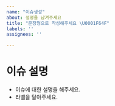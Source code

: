 ```yaml
---
name: "이슈생성"
about: 설명을 남겨주세요
title: "문장형으로 작성해주세요 \U0001F64F"
labels: ''
assignees: ''

---
```


# 이슈 설명

- 이슈에 대한 설명을 해주세요.
- 라벨을 달아주세요.
